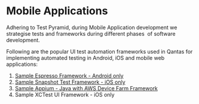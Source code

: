 # Mobile Applications

Adhering to Test Pyramid, during Mobile Application development we
strategise tests and frameworks during different phases  of software
development.

Following are the popular UI test automation frameworks used in Qantas
for implementing automated testing in Android, iOS and mobile web
applications:

1.  [Sample Espresso Framework - Android
    only](Sample_Espresso_Framework_-_Android_only)
2.  [Sample Snapshot Test Framework - iOS
    only](Sample_Snapshot_Test_Framework_-_iOS_only)
3.  [Sample Appium - Java with AWS Device Farm
    Framework](Sample_Appium_-_Java_with_AWS_Device_Farm_Framework)
4.  Sample XCTest UI Framework - iOS only

  

